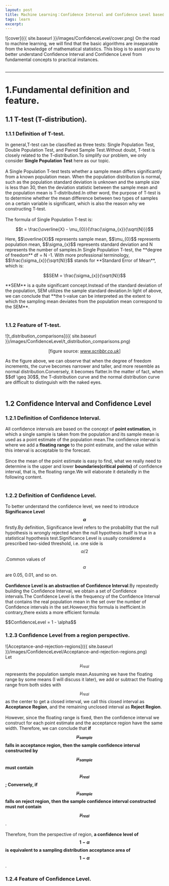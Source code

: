 ```yaml
---
layout: post
title: Machine Learning：Confidence Interval and Confidence Level based on T-test.
tags: learn
excerpt:
---
```


![cover]({{ site.baseurl }}/images/ConfidenceLevel/cover.png)
On the road to machine learning, we will find that the basic algorithms are inseparable from the knowledge of mathematical statistics. This blog is to assist you to better understand Confidence Interval and Confidence Level from fundamental concepts to practical instances.<br/>
<br/>

---

# 1.Fundamental definition and feature.
## 1.1 T-test (T-distribution).
### 1.1.1 Definition of T-test.
In general,T-test can be classified as three tests: Single Population Test, Double Population Test, and Paired Sample Test.Without doubt, T-test is closely related to the T-distribution.To simplify our problem, we only consider **Single Population Test** here as our topic.<br/>
<br/>
A Single Population T-test tests whether a sample mean differs significantly from a known population mean. When the population distribution is normal, such as the population standard deviation is unknown and the sample size is less than 30, then the deviation statistic between the sample mean and the population mean is T-distributed.In other word, the purpose of T-test is to determine whether the mean difference between two types of samples on a certain variable is significant, which is also the reason why we constructing T-test.<br/>
<br/>
The formula of Single Population T-test is:<br/>
<p align="center">$$t = \frac{\overline{X} - \mu_{0}}{\frac{\sigma_{x}}{\sqrt{N}}}$$</p>
Here, $$\overline{X}$$ represents sample mean, $$\mu_{0}$$ represents population mean, $$\sigma_{x}$$ represents standard deviation and N represents the number of samples.In Single Population T-test, the **degree of freedom** df = N -1. With more professional terminology, $$\frac{\sigma_{x}}{\sqrt{N}}$$ stands for **Standard Error of Mean**, which is:<br/>
<p align="center">$$SEM = \frac{\sigma_{x}}{\sqrt{N}}$$</p>
**SEM** is a quite significant concept.Instead of the standard deviation of the population, SEM utilizes the sample standard deviation.In light of above, we can conclude that **the t-value can be interpreted as the extent to which the sampling mean deviates from the population mean correspond to the SEM**.<br/>
<br/>

### 1.1.2 Feature of T-test.
![t_distribution_comparisons]({{ site.baseurl }}/images/ConfidenceLevel/t_distribution_comparisons.png)<br/>
<p align="center">[figure source: <i><a href="https://www.scribbr.co.uk/stats/t-distribution-meaning/">www.scribbr.co.uk</a></i>]</p>
As the figure above, we can observe that when the degree of freedom increments, the curve becomes narrower and taller, and more resemble as normal distribution.Conversely, it becomes flatter.In the matter of fact, when $$df \geq 30$$, the T-distribution curve and the normal distribution curve are difficult to distinguish with the naked eyes.<br/>
<br/>

## 1.2 Confidence Interval and Confidence Level
### 1.2.1 Definition of Confidence Interval.
All confidence intervals are based on the concept of **point estimation**, in which a single sample is taken from the population and its sample mean is used as a point estimate of the population mean.The confidence interval is where we add a **floating range** to the point estimate, and the value within this interval is acceptable to the forecast.<br/>
<br/>
Since the mean of the point estimate is easy to find, what we really need to determine is the upper and lower **boundaries(critical points)** of confidence interval, that is, the floating range.We will elaborate it detailedly in the following content.<br/>
<br/>

### 1.2.2 Definition of Confidence Level.
To better understand the confidence level, we need to introduce **Significance Level $$\alpha$$** firstly.By definition, Significance level refers to the probability that the null hypothesis is wrongly rejected when the null hypothesis itself is true in a statistical hypothesis test.Significance Level is usually considered a prescribed two-sided threshold, i.e. one side is $$\alpha/2$$.Common values of $$\alpha$$ are 0.05, 0.01, and so on.<br/>
<br/>
**Confidence Level is an abstraction of Confidence Interval**.By repeatedly building the Confidence Interval, we obtain a set of Confidence intervals.The Confidence Level is the frequency of the Confidence Interval that contains the real population mean in the set over the number of Confidence intervals in the set.However,this formula is inefficient.In contrary,there exists a more efficient formula:
<p algn="center">$$ConfidenceLevel = 1 - \alpha$$</p>

### 1.2.3 Confidence Level from a region perspective.
![Acceptance-and-rejection-regions]({{ site.baseurl }}/images/ConfidenceLevel/Acceptance-and-rejection-regions.png)<br/>
Let $$\mu_{real}$$ represents the population sample mean.Assuming we have the floating range by some means (I will discuss it later), we add or subtract the floating range from both sides with $$\mu_{real}$$ as the center to get a closed interval, we call this closed interval as **Acceptance Region**, and the remaining unclosed interval as **Reject Region**.<br/>
<br/>
However, since the floating range is fixed, then the confidence interval we construct for each point estimate and the acceptance region have the same width. Therefore, we can conclude that **if $$\mu_{sample}$$ falls in acceptance region, then the sample confidence interval constructed by $$\mu_{sample}$$ must contain $$\mu_{real}$$; Conversely, if $$\mu_{sample}$$ falls on reject region, then the sample confidence interval constructed must not contain $$\mu_{real}$$**.<br/>
<br/>
Therefore, from the perspective of region, **a confidence level of $$1 - \alpha$$ is equivalent to a sampling distribution acceptance area of $$1 - \alpha$$**.

### 1.2.4 Feature of Confidence Level.

